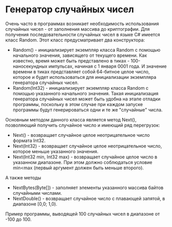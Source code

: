 # Генератор случайных чисел

Очень часто в программах возникает необходимость использования случайных чисел - от заполнения массива до криптографии. Для получения последовательности случайных чисел в языке C# имеется класс Random. Этот класс предусматривает два конструктора:

- Random() - инициализирует экземпляр класса Random с помощью начального значения, зависящего от текущего времени. Как известно, время может быть представлено в тиках - 100-наносекундных импульсах, начиная с 1 января 0001 года. И значение времени в тиках представляет собой 64-битное целое число, которое и будет использоваться для инициализации экземпляра генератора случайных чисел.
- Random(Int32) - инициализирует экземпляр класса Random с помощью указанного начального значения. Такая инициализация генератора случайных чисел может быть удобна на этапе отладки программы, поскольку в этом случае при каждом запуске программы будут генерироваться одни и те же "случайные" числа.

Основным методом данного класса является метод Next(), позволяющий получить случайное число и имеющий ряд перегрузок:

- Next() - возвращает случайное целое неотрицательное число формата Int32.
- Next(Int32) - возвращает случайное целое неотрицательное число, которое меньше указанного значения.
- Next(Int32 min, Int32 max) - возвращает случайное целое число в указанном диапазоне. При этом должно соблюдаться условие min<max (первый аргумент должен быть меньше второго). 

А также методы

- NextBytes(Byte[]) - заполняет элементы указанного массива байтов случайными числами.
- NextDouble() - возвращает случайное число с плавающей запятой, в диапазоне [0,0; 1,0). 

Пример программы, выводящей 100 случайных чисел в диапазоне от -100 до 100. 
